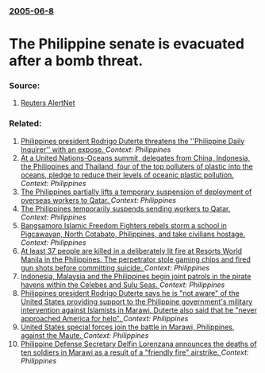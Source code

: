 ### [2005-06-8](/news/2005/06/8/index.md)

#  The Philippine senate is evacuated after a bomb threat. 




### Source:

1. [Reuters AlertNet](http://www.alertnet.org/thenews/newsdesk/MAN140776.htm)

### Related:

1. [Philippines president Rodrigo Duterte threatens the ''Philippine Daily Inquirer'' with an expose. ](/news/2017/07/1/philippines-president-rodrigo-duterte-threatens-the-philippine-daily-inquirer-with-an-exposa-c.md) _Context: Philippines_
2. [At a United Nations-Oceans summit, delegates from China, Indonesia, the Philippines and Thailand, four of the top polluters of plastic into the oceans, pledge to reduce their levels of oceanic plastic pollution. ](/news/2017/06/8/at-a-united-nations-oceans-summit-delegates-from-china-indonesia-the-philippines-and-thailand-four-of-the-top-polluters-of-plastic-into.md) _Context: Philippines_
3. [The Philippines partially lifts a temporary suspension of deployment of overseas workers to Qatar. ](/news/2017/06/7/the-philippines-partially-lifts-a-temporary-suspension-of-deployment-of-overseas-workers-to-qatar.md) _Context: Philippines_
4. [The Philippines temporarily suspends sending workers to Qatar. ](/news/2017/06/6/the-philippines-temporarily-suspends-sending-workers-to-qatar.md) _Context: Philippines_
5. [Bangsamoro Islamic Freedom Fighters rebels storm a school in Pigcawayan, North Cotabato, Philippines,  and take civilians hostage. ](/news/2017/06/21/bangsamoro-islamic-freedom-fighters-rebels-storm-a-school-in-pigcawayan-north-cotabato-philippines-and-take-civilians-hostage.md) _Context: Philippines_
6. [At least 37 people are killed in a deliberately lit fire at Resorts World Manila in the Philippines. The perpetrator stole gaming chips and fired gun shots before committing suicide. ](/news/2017/06/2/at-least-37-people-are-killed-in-a-deliberately-lit-fire-at-resorts-world-manila-in-the-philippines-the-perpetrator-stole-gaming-chips-and.md) _Context: Philippines_
7. [Indonesia, Malaysia and the Philippines begin joint patrols in the pirate havens within the Celebes and Sulu Seas. ](/news/2017/06/19/indonesia-malaysia-and-the-philippines-begin-joint-patrols-in-the-pirate-havens-within-the-celebes-and-sulu-seas.md) _Context: Philippines_
8. [Philippines president Rodrigo Duterte says he is "not aware" of the United States providing support to the Philippine government's military intervention against Islamists in Marawi. Duterte also said that he "never approached America for help". ](/news/2017/06/11/philippines-president-rodrigo-duterte-says-he-is-not-aware-of-the-united-states-providing-support-to-the-philippine-government-s-military.md) _Context: Philippines_
9. [United States special forces join the battle in Marawi, Philippines, against the Maute. ](/news/2017/06/10/united-states-special-forces-join-the-battle-in-marawi-philippines-against-the-maute.md) _Context: Philippines_
10. [Philippine Defense Secretary Delfin Lorenzana announces the deaths of ten soldiers in Marawi as a result of a "friendly fire" airstrike. ](/news/2017/06/1/philippine-defense-secretary-delfin-lorenzana-announces-the-deaths-of-ten-soldiers-in-marawi-as-a-result-of-a-friendly-fire-airstrike.md) _Context: Philippines_
